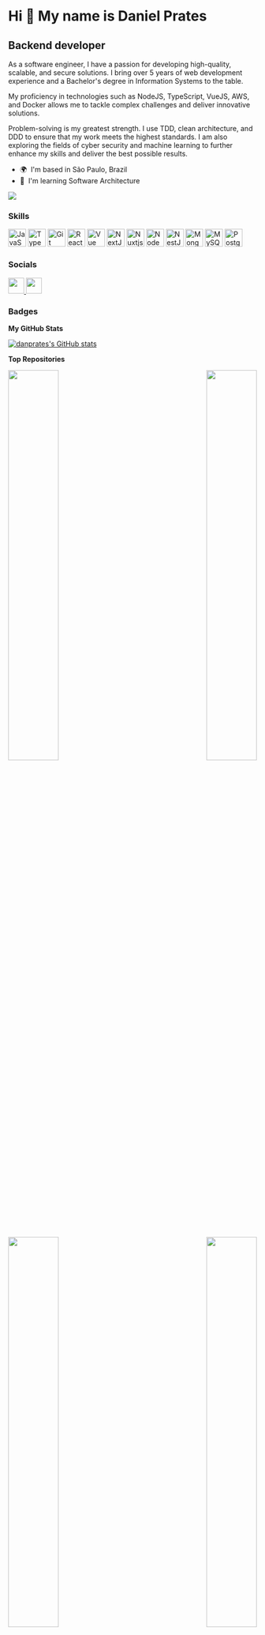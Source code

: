 # Hi 👋 My name is Daniel Prates

## Backend developer

As a software engineer, I have a passion for developing high-quality, scalable, and secure solutions. I bring over 5 years of web development experience and a Bachelor's degree in Information Systems to the table.

My proficiency in technologies such as NodeJS, TypeScript, VueJS, AWS, and Docker allows me to tackle complex challenges and deliver innovative solutions.

Problem-solving is my greatest strength. I use TDD, clean architecture, and DDD to ensure that my work meets the highest standards. I am also exploring the fields of cyber security and machine learning to further enhance my skills and deliver the best possible results.

- 🌍  I'm based in São Paulo, Brazil
- 🧠  I'm learning Software Architecture

<a href="https://www.github.com/danprates" target="_blank" rel="noreferrer">
  <img
    src="https://img.shields.io/github/followers/danprates?logo=github&style=for-the-badge&color=316cda&labelColor=1c1917" />
</a>

### Skills

<p align="left">
  <a href="https://developer.mozilla.org/en-US/docs/Web/JavaScript" target="_blank" rel="noreferrer"><img
      src="https://raw.githubusercontent.com/danielcranney/readme-generator/main/public/icons/skills/javascript-colored.svg"
      width="36" height="36" alt="JavaScript" /></a>
  <a href="https://www.typescriptlang.org/" target="_blank" rel="noreferrer"><img
      src="https://raw.githubusercontent.com/danielcranney/readme-generator/main/public/icons/skills/typescript-colored.svg"
      width="36" height="36" alt="TypeScript" /></a>
  <a href="https://git-scm.com/" target="_blank" rel="noreferrer"><img
      src="https://raw.githubusercontent.com/danielcranney/readme-generator/main/public/icons/skills/git-colored.svg"
      width="36" height="36" alt="Git" /></a>
  <a href="https://reactjs.org/" target="_blank" rel="noreferrer"><img
      src="https://raw.githubusercontent.com/danielcranney/readme-generator/main/public/icons/skills/react-colored.svg"
      width="36" height="36" alt="React" /></a>
  <a href="https://vuejs.org/" target="_blank" rel="noreferrer"><img
      src="https://raw.githubusercontent.com/danielcranney/readme-generator/main/public/icons/skills/vuejs-colored.svg"
      width="36" height="36" alt="Vue" /></a>
  <a href="https://nextjs.org/docs" target="_blank" rel="noreferrer"><img
      src="https://raw.githubusercontent.com/danielcranney/readme-generator/main/public/icons/skills/nextjs-colored.svg"
      width="36" height="36" alt="NextJs" /></a>
  <a href="https://nuxtjs.org/" target="_blank" rel="noreferrer"><img
      src="https://raw.githubusercontent.com/danielcranney/readme-generator/main/public/icons/skills/nuxtjs-colored.svg"
      width="36" height="36" alt="Nuxtjs" /></a>
  <a href="https://nodejs.org/en/" target="_blank" rel="noreferrer"><img
      src="https://raw.githubusercontent.com/danielcranney/readme-generator/main/public/icons/skills/nodejs-colored.svg"
      width="36" height="36" alt="NodeJS" /></a>
  <a href="https://docs.nestjs.com/" target="_blank" rel="noreferrer"><img
      src="https://raw.githubusercontent.com/danielcranney/readme-generator/main/public/icons/skills/nestjs-colored.svg"
      width="36" height="36" alt="NestJS" /></a>
  <a href="https://www.mongodb.com/" target="_blank" rel="noreferrer"><img
      src="https://raw.githubusercontent.com/danielcranney/readme-generator/main/public/icons/skills/mongodb-colored.svg"
      width="36" height="36" alt="MongoDB" /></a>
  <a href="https://www.mysql.com/" target="_blank" rel="noreferrer"><img
      src="https://raw.githubusercontent.com/danielcranney/readme-generator/main/public/icons/skills/mysql-colored.svg"
      width="36" height="36" alt="MySQL" /></a>
  <a href="https://www.postgresql.org/" target="_blank" rel="noreferrer"><img
      src="https://raw.githubusercontent.com/danielcranney/readme-generator/main/public/icons/skills/postgresql-colored.svg"
      width="36" height="36" alt="PostgreSQL" /></a>
</p>

### Socials

<p align="left">
  <a href="https://www.github.com/danprates" target="_blank" rel="noreferrer">
    <img src="https://raw.githubusercontent.com/danielcranney/readme-generator/main/public/icons/socials/github.svg"
      width="32" height="32" />
  </a>
  <a href="https://www.linkedin.com/in/danielprates" target="_blank" rel="noreferrer">
    <img src="https://raw.githubusercontent.com/danielcranney/readme-generator/main/public/icons/socials/linkedin.svg"
      width="32" height="32" />
  </a>
</p>

### Badges
<b>My GitHub Stats</b>

<a href="http://www.github.com/danprates">
  <img
    src="https://github-readme-stats.vercel.app/api?username=danprates&show_icons=true&hide=&count_private=true&title_color=316cda&text_color=ffffff&icon_color=316cda&bg_color=1c1917&hide_border=true&show_icons=true"
    alt="danprates's GitHub stats" />
</a>

<b>Top Repositories</b>

<div width="100%" align="center">
  <a href="https://github.com/danprates/lite-jsx" align="left">
    <img align="left" width="45%"
      src="https://github-readme-stats.vercel.app/api/pin/?username=danprates&repo=lite-jsx&title_color=316cda&text_color=ffffff&icon_color=316cda&bg_color=1c1917&hide_border=true&locale=en" />
  </a>
  <a href="https://github.com/danprates/boilerplate-api" align="right">
    <img align="right" width="45%"
      src="https://github-readme-stats.vercel.app/api/pin/?username=danprates&repo=boilerplate-api&title_color=316cda&text_color=ffffff&icon_color=316cda&bg_color=1c1917&hide_border=true&locale=en" />
  </a>
</div>
<br />
<br />
<br />
<br />
<br />
<br />
<div width="100%" align="center">
  <a href="https://github.com/danprates/dotfiles" align="left">
    <img align="left" width="45%"
      src="https://github-readme-stats.vercel.app/api/pin/?username=danprates&repo=dotfiles&title_color=316cda&text_color=ffffff&icon_color=316cda&bg_color=1c1917&hide_border=true&locale=en" />
  </a>
  <a href="https://github.com/danprates/algorithms" align="right">
    <img align="right" width="45%"
      src="https://github-readme-stats.vercel.app/api/pin/?username=danprates&repo=algorithms&title_color=316cda&text_color=ffffff&icon_color=316cda&bg_color=1c1917&hide_border=true&locale=en" />
  </a>
</div>
